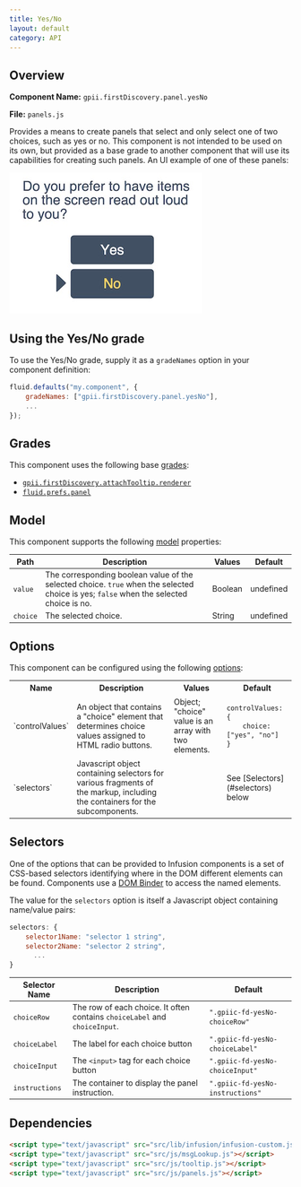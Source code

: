 ```yaml
---
title: Yes/No
layout: default
category: API
---
```


## Overview

**Component Name:** `gpii.firstDiscovery.panel.yesNo`

**File:** `panels.js`

Provides a means to create panels that select and only select one of two choices, such as yes or no.
This component is not intended to be used on its own, but provided as a base grade to another
component that will use its capabilities for creating such panels.
An UI example of one of these panels:

![A question with two buttons below it, labelled "yes" and "no"](images/yesNoPanel.jpeg)

## Using the Yes/No grade

To use the Yes/No grade, supply it as a `gradeNames` option in your component definition:
```javascript
fluid.defaults("my.component", {
    gradeNames: ["gpii.firstDiscovery.panel.yesNo"],
    ...
});
```

## Grades

This component uses the following base
[grades](http://docs.fluidproject.org/infusion/development/ComponentGrades.html):

* [`gpii.firstDiscovery.attachTooltip.renderer`](attachTooltipRenderer.md)
* [`fluid.prefs.panel`](http://docs.fluidproject.org/infusion/development/Panels.html)

## Model

This component supports the following
[model](http://docs.fluidproject.org/infusion/development/tutorial-gettingStartedWithInfusion/ModelComponents.html)
properties:

| Path   | Description | Values | Default |
|--------|-------------|--------|---------|
| `value` | The corresponding boolean value of the selected choice. `true` when the selected choice is yes; `false` when the selected choice is no. | Boolean | undefined |
| `choice` | The selected choice. | String | undefined |


## Options

This component can be configured using the following
[options](http://docs.fluidproject.org/infusion/development/ComponentOptionsAndDefaults.html):

<table>
    <tr><th>Name</th><th>Description</th><th>Values</th><th>Default</th></tr>
    <tr>
        <td>`controlValues`</td>
        <td>An object that contains a "choice" element that determines choice values assigned to HTML radio buttons.</td>
        <td>Object;<br/>"choice" value is an array with two elements.</td>
        <td>
        <pre><code>controlValues: {
    choice: ["yes", "no"]
}</code></pre>
        </td>
    </tr>
    <tr>
        <td>`selectors`</td>
        <td>Javascript object containing selectors for various fragments of the markup, including the containers for the subcomponents.</td>
        <td></td>
        <td>See [Selectors](#selectors) below</td>
    </tr>
</table>

## Selectors

One of the options that can be provided to Infusion components is a set of CSS-based
selectors identifying where in the DOM different elements can be found. Components use a
[DOM Binder](http://docs.fluidproject.org/infusion/development/DOMBinder.html) to access the
named elements.

The value for the `selectors` option is itself a Javascript object containing name/value pairs:

```javascript
selectors: {
    selector1Name: "selector 1 string",
    selector2Name: "selector 2 string",
      ...
}
```

| Selector Name | Description | Default |
|---------------|-------------|---------|
| `choiceRow` | The row of each choice. It often contains `choiceLabel` and `choiceInput`. | `".gpiic-fd-yesNo-choiceRow"` |
| `choiceLabel` | The label for each choice button | `".gpiic-fd-yesNo-choiceLabel"` |
| `choiceInput` | The `<input>` tag for each choice button | `".gpiic-fd-yesNo-choiceInput"` |
| `instructions` | The container to display the panel instruction. | `".gpiic-fd-yesNo-instructions"` |

## Dependencies

```html
<script type="text/javascript" src="src/lib/infusion/infusion-custom.js"></script>
<script type="text/javascript" src="src/js/msgLookup.js"></script>
<script type="text/javascript" src="src/js/tooltip.js"></script>
<script type="text/javascript" src="src/js/panels.js"></script>
```

